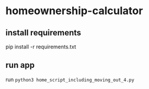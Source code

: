 # homeownership-calculator


## install requirements

pip install -r requirements.txt

## run app

run `python3 home_script_including_moving_out_4.py`